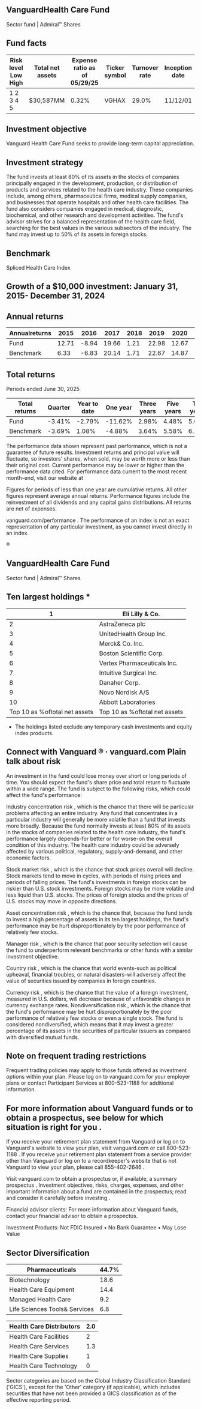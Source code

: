 ## VanguardHealth Care Fund

Sector fund | Admiral™ Shares

## Fund facts

| Risk level Low High   | Total net assets   | Expense ratio as of 05/29/25   | Ticker symbol   | Turnover rate   | Inception date   |   Fund number |
|-----------------------|--------------------|--------------------------------|-----------------|-----------------|------------------|---------------|
| 1 2 3 4 5             | $30,587MM          | 0.32%                          | VGHAX           | 29.0%           | 11/12/01         |          0552 |

## Investment objective

Vanguard Health Care Fund seeks to provide long-term capital appreciation.

## Investment strategy

The fund invests at least 80% of its assets in the stocks of companies principally engaged in the development, production, or distribution of products and services related to the health care industry. These companies include, among others, pharmaceutical firms, medical supply companies, and businesses that operate hospitals and other health care facilities. The fund also considers companies engaged in medical, diagnostic, biochemical, and other research and development activities. The fund's advisor strives for a balanced representation of the health care field, searching for the best values in the various subsectors of the industry. The fund may invest up to 50% of its assets in foreign stocks.

## Benchmark

Spliced Health Care Index

## Growth of a $10,000 investment:  January 31, 2015-  December 31, 2024

<!-- image -->

## Annual returns

<!-- image -->

| Annualreturns   |   2015 |   2016 |   2017 |   2018 |   2019 |   2020 |   2021 |   2022 |   2023 |   2024 |
|-----------------|--------|--------|--------|--------|--------|--------|--------|--------|--------|--------|
| Fund            |  12.71 |  -8.94 |  19.66 |   1.21 |  22.98 |  12.67 |  14.36 |  -1.01 |   5.48 |  -1.53 |
| Benchmark       |   6.33 |  -6.83 |  20.14 |   1.71 |  22.67 |  14.87 |  17.5  |  -6.14 |   3.58 |   1.07 |

## Total returns

Periods ended June 30, 2025

| Total returns   | Quarter   | Year to date   | One year   | Three years   | Five years   | Ten years   |
|-----------------|-----------|----------------|------------|---------------|--------------|-------------|
| Fund            | -3.41%    | -2.79%         | -11.62%    | 2.98%         | 4.48%        | 5.63%       |
| Benchmark       | -3.69%    | 1.08%          | -4.88%     | 3.64%         | 5.58%        | 6.13%       |

The performance data shown represent past performance, which is not a guarantee of future results. Investment returns and principal value will fluctuate, so investors' shares, when sold, may be worth more or less than their original cost. Current performance may be lower or higher than the performance data cited. For performance data current to the most recent month-end, visit our website at

Figures for periods of less than one year are cumulative returns. All other figures represent average annual returns. Performance figures include the reinvestment of all dividends and any capital gains distributions. All returns are net of expenses.

vanguard.com/performance  . The performance of an index is not an exact representation of any particular investment, as you cannot invest directly in an index.

®

<!-- image -->

## VanguardHealth Care Fund

Sector fund | Admiral™ Shares

## Ten largest holdings  *

| 1                             | Eli Lilly & Co.               |
|-------------------------------|-------------------------------|
| 2                             | AstraZeneca plc               |
| 3                             | UnitedHealth Group Inc.       |
| 4                             | Merck& Co. Inc.               |
| 5                             | Boston Scientific Corp.       |
| 6                             | Vertex Pharmaceuticals Inc.   |
| 7                             | Intuitive Surgical Inc.       |
| 8                             | Danaher Corp.                 |
| 9                             | Novo Nordisk A/S              |
| 10                            | Abbott Laboratories           |
| Top 10 as %oftotal net assets | Top 10 as %oftotal net assets |

* The holdings listed exclude any temporary cash investments and equity index products.

## Connect with Vanguard   ® ·    vanguard.com Plain talk about risk

An investment in the fund could lose money over short or long periods of time. You should expect the fund's share price and total return to fluctuate within a wide range. The fund is subject to the following risks, which could affect the fund's performance:

Industry concentration risk , which is the chance that there will be particular problems affecting an entire industry. Any fund that concentrates in a particular industry will generally be more volatile than a fund that invests more broadly. Because the fund normally invests at least 80% of its assets in the stocks of companies related to the health care industry, the fund's performance largely depends-for better or for worse-on the overall condition of this industry. The health care industry could be adversely affected by various political, regulatory, supply-and-demand, and other economic factors.

Stock market risk , which is the chance that stock prices overall will decline. Stock markets tend to move in cycles, with periods of rising prices and periods of falling prices. The fund's investments in foreign stocks can be riskier than U.S. stock investments. Foreign stocks may be more volatile and less liquid than U.S. stocks. The prices of foreign stocks and the prices of U.S. stocks may move in opposite directions.

Asset concentration risk , which is the chance that, because the fund tends to invest a high percentage of assets in its ten largest holdings, the fund's performance may be hurt disproportionately by the poor performance of relatively few stocks.

Manager risk , which is the chance that poor security selection will cause the fund to underperform relevant benchmarks or other funds with a similar investment objective.

Country risk , which is the chance that world events-such as political upheaval, financial troubles, or natural disasters-will adversely affect the value of securities issued by companies in foreign countries.

Currency risk , which is the chance that the value of a foreign investment, measured in U.S. dollars, will decrease because of unfavorable changes in currency exchange rates. Nondiversification risk , which is the chance that the fund's performance may be hurt disproportionately by the poor performance of relatively few stocks or even a single stock. The fund is considered nondiversified, which means that it may invest a greater percentage of its assets in the securities of particular issuers as compared with diversified mutual funds.

## Note on frequent trading restrictions

Frequent trading policies may apply to those funds offered as investment options within your plan. Please log on to   vanguard.com for your employer plans or contact Participant Services at 800-523-1188 for additional information.

## For more information about Vanguard funds or to obtain a prospectus, see below for which situation is right for you .

If you receive your retirement plan statement from Vanguard or log on to Vanguard's website to view your plan, visit vanguard.com or call 800-523-1188 . If you receive your retirement plan statement from a service provider other than Vanguard or log on to a recordkeeper's website that is not Vanguard to view your plan, please call 855-402-2646 .

Visit vanguard.com to obtain a prospectus or, if available, a summary prospectus . Investment objectives, risks, charges, expenses, and other important information about a fund are contained in the prospectus; read and consider it carefully before investing .

Financial advisor clients: For more information about Vanguard funds, contact your financial advisor to obtain a prospectus.

Investment Products: Not FDIC Insured • No Bank Guarantee • May Lose Value

## Sector Diversification

<!-- image -->

| Pharmaceuticals               |   44.7% |
|-------------------------------|---------|
| Biotechnology                 |    18.6 |
| Health Care Equipment         |    14.4 |
| Managed Health Care           |     9.2 |
| Life Sciences Tools& Services |     6.8 |

| Health Care Distributors   |   2.0 |
|----------------------------|-------|
| Health Care Facilities     |   2   |
| Health Care Services       |   1.3 |
| Health Care Supplies       |   1   |
| Health Care Technology     |   0   |

<!-- image -->

<!-- image -->

<!-- image -->

<!-- image -->

<!-- image -->

<!-- image -->

<!-- image -->

<!-- image -->

<!-- image -->

<!-- image -->

Sector categories are based on the Global Industry Classification Standard ('GICS'), except for the 'Other' category (if applicable), which includes securities that have not been provided a GICS classification as of the effective reporting period.